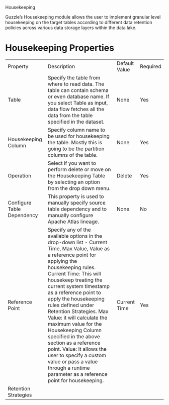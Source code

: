 Housekeeping

Guzzle’s Housekeeping module allows the user to implement granular level housekeeping on the target tables according to different data retention policies across various data storage layers within the data lake.

# Housekeeping Properties

<table>
  <tr>
    <td>Property </td>
    <td>Description</td>
    <td>Default Value</td>
    <td>Required</td>
  </tr>
  <tr>
    <td>Table</td>
    <td>Specify the table from where to read data. The table can contain schema or even database name. If you select Table as input, data flow fetches all the data from the table specified in the dataset.
</td>
    <td>None</td>
    <td>Yes
      </td>
  </tr>
  <tr>
    <td>Housekeeping Column</td>
    <td>Specify column name to be used for housekeeping the table. Mostly this is going to be the partition columns of the table.
</td>
    <td>None</td>
    <td>Yes</td>
  </tr>
  <tr>
    <td>Operation</td>
    <td>Select if you want to perform delete or move on the Housekeeping Table by selecting an option from the drop down menu.


</td>
    <td>Delete</td>
    <td>     Yes</td>
  </tr>
  <tr>
    <td>Configure Table Dependency</td>
    <td>This property is used to manually specify source table dependency and to manually configure Apache Atlas lineage.</td>
    <td>None</td>
    <td>No</td>
  </tr>
  <tr>
    <td>Reference Point</td>
    <td>Specify any of the available options in the drop-down list - Current Time, Max Value, Value as a reference point for applying the housekeeping rules. 
Current Time: This  will housekeep treating the current system timestamp as a reference point to apply the housekeeping rules defined under Retention Strategies. 
Max Value: it will calculate the maximum value for the Housekeeping Column specified in the above section as a reference point. 
Value: It allows the user to specify a custom value or pass a value through a runtime parameter as a reference point for housekeeping.</td>
    <td>Current Time</td>
    <td>Yes</td>
  </tr>
  <tr>
    <td>Retention Strategies</td>
    <td></td>
    <td></td>
    <td></td>
  </tr>
</table>


